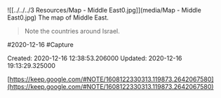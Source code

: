 ![[../../../3 Resources/Map - Middle East0.jpg]](media/Map - Middle East0.jpg)
The map of Middle East.

> Note the countries around Israel.



 #2020-12-16 #Capture

Created: 2020-12-16 12:38:53.206000      Updated: 2020-12-16 19:13:29.325000

[https://keep.google.com/#NOTE/1608122330313.119873.2642067580](https://keep.google.com/#NOTE/1608122330313.119873.2642067580)

